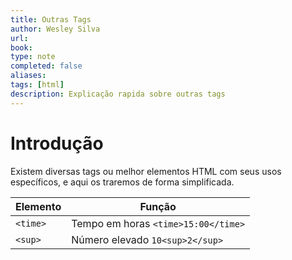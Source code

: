 ```yaml
---
title: Outras Tags
author: Wesley Silva
url:
book:
type: note
completed: false
aliases:
tags: [html]
description: Explicação rapida sobre outras tags
---
```

# Introdução
Existem diversas tags ou melhor elementos HTML com seus usos específicos, e aqui os traremos de forma simplificada.

| Elemento | Função                              |
| -------- | ----------------------------------- |
| `<time>` | Tempo em horas `<time>15:00</time>` |
| `<sup>`  | Número elevado `10<sup>2</sup>`     |
